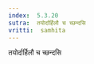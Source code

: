 ```yaml
---
index:  5.3.20
sutra:  तयोर्दार्हिलौ च च्छन्दसि
vritti:  samhita 
---
```


तयोर्दार्हिलौ च च्छन्दसि


